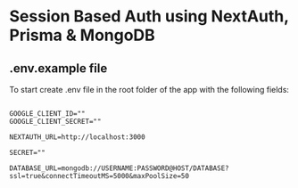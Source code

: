 # Session Based Auth using NextAuth, Prisma & MongoDB
 


## .env.example file

To start create .env file in the root folder of the app with the following fields: 
```

GOOGLE_CLIENT_ID=""
GOOGLE_CLIENT_SECRET=""

NEXTAUTH_URL=http://localhost:3000

SECRET=""

DATABASE_URL=mongodb://USERNAME:PASSWORD@HOST/DATABASE?ssl=true&connectTimeoutMS=5000&maxPoolSize=50
```
